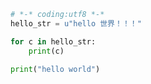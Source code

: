 
<BlogInfo title="7.python字符串" author="白日梦想猿" pv=0 read_times=0 pre_cost_time=0分5秒 category="文件" tag_list="['文件']" create_time="2020.03.19 09:42:16" update_time="2020.03.19 09:47:28" />

```python
# *-* coding:utf8 *-*
hello_str = u"hello 世界！！！"

for c in hello_str:
    print(c)

print("hello world")
```
